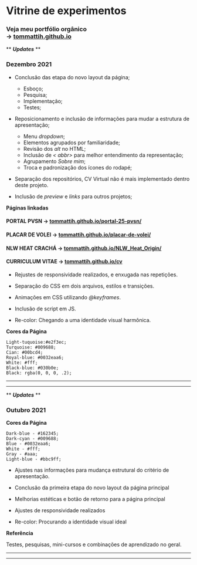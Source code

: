 # Vitrine de experimentos

### Veja meu portfólio orgânico <br> -> [tommattih.github.io](https://tommattih.github.io/)

** ***Updates*** **
### Dezembro 2021

- Conclusão das etapa do novo layout da página;
    - Esboço;
    - Pesquisa;
    - Implementação;
    - Testes;

- Reposicionamento e inclusão de informações para mudar a estrutura de apresentação;
    - Menu _dropdown_;
    - Elementos agrupados por familiaridade;
    - Revisão dos _alt_ no HTML;
    - Inclusão de _< abbr>_ para melhor entendimento da representação;
    - Agrupamento _Sobre mim_;
    - Troca e padronização dos ícones do rodapé;

- Separação dos repositórios, CV Virtual não é mais implementado dentro deste projeto. 

- Inclusão de _preview_ e _links_ para outros projetos;

**Páginas linkadas**

#### PORTAL PVSN -> [tommattih.github.io/portal-25-pvsn/](https://tommattih.github.io/portal-25-pvsn/)
#### PLACAR DE VOLEI -> [tommattih.github.io/placar-de-volei/](https://tommattih.github.io/placar-de-volei/)
#### NLW HEAT CRACHÁ -> [tommattih.github.io/NLW_Heat_Origin/](https://tommattih.github.io/NLW_Heat_Origin/)
#### CURRICULUM VITAE -> [tommattih.github.io/cv](https://tommattih.github.io/cv)

- Rejustes de responsividade realizados, e enxugada nas repetições.

- Separação do CSS em dois arquivos, estilos e transições. 

- Animações em CSS utilizando _@keyframes_.

- Inclusão de script em JS.

- Re-color: Chegando a uma identidade visual harmônica.

**Cores da Página**

    Light-tuquoise:#e2f3ec;
    Turquoise: #009688;
    Cian: #00bcd4;
    Royal-blue: #0032eaa6;
    White: #fff;
    Black-blue: #030b0e;
    Black: rgba(0, 0, 0, .2); 

---
---
** ***Updates*** **

### Outubro 2021

**Cores da Página**

    Dark-blue - #162345;
    Dark-cyan - #009688;
    Blue - #0032eaa6;
    White - #fff;
    Gray - #aaa;
    Light-blue - #bbc9ff;

- Ajustes nas informações para mudança estrutural do critério de apresentação.

- Conclusão da primeira etapa do novo layout da página principal

- Melhorias estéticas e botão de retorno para a página principal

- Ajustes de responsividade realizados

- Re-color: Procurando a identidade visual ideal

**Referência**

Testes, pesquisas, mini-cursos e combinações de aprendizado no geral.

---
---
